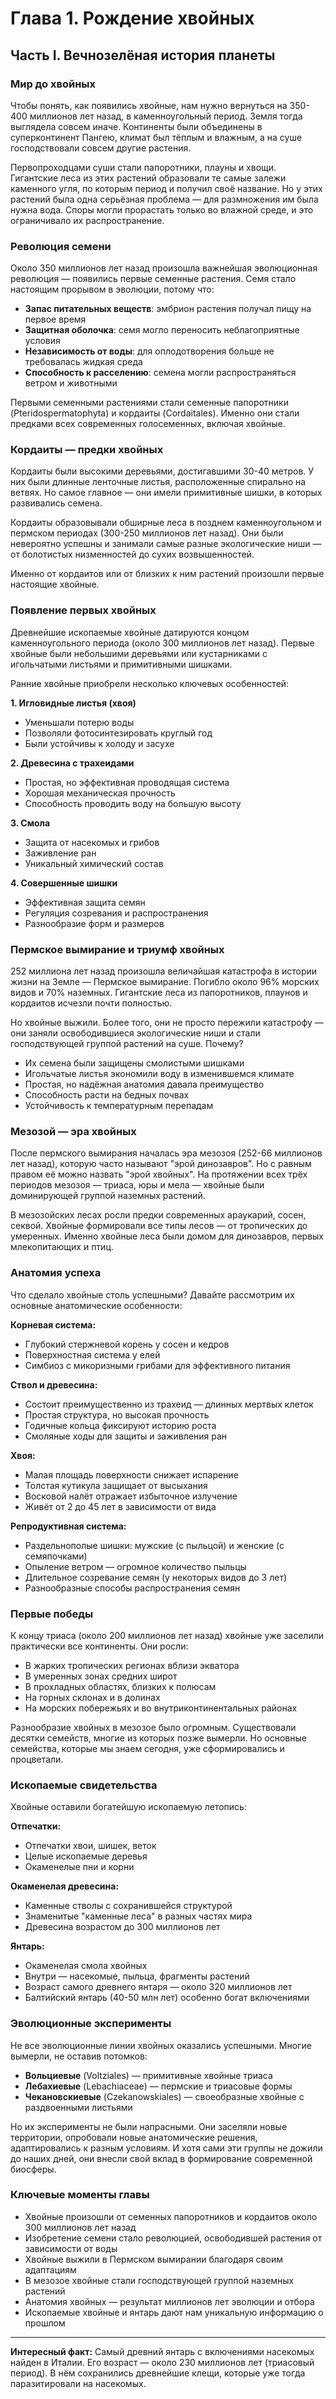 # Глава 1. Рождение хвойных

## Часть I. Вечнозелёная история планеты

### Мир до хвойных

Чтобы понять, как появились хвойные, нам нужно вернуться на 350-400 миллионов лет назад, в каменноугольный период. Земля тогда выглядела совсем иначе. Континенты были объединены в суперконтинент Пангею, климат был тёплым и влажным, а на суше господствовали совсем другие растения.

Первопроходцами суши стали папоротники, плауны и хвощи. Гигантские леса из этих растений образовали те самые залежи каменного угля, по которым период и получил своё название. Но у этих растений была одна серьёзная проблема — для размножения им была нужна вода. Споры могли прорастать только во влажной среде, и это ограничивало их распространение.

### Революция семени

Около 350 миллионов лет назад произошла важнейшая эволюционная революция — появились первые семенные растения. Семя стало настоящим прорывом в эволюции, потому что:

- **Запас питательных веществ**: эмбрион растения получал пищу на первое время
- **Защитная оболочка**: семя могло переносить неблагоприятные условия
- **Независимость от воды**: для оплодотворения больше не требовалась жидкая среда
- **Способность к расселению**: семена могли распространяться ветром и животными

Первыми семенными растениями стали семенные папоротники (Pteridospermatophyta) и кордаиты (Cordaitales). Именно они стали предками всех современных голосеменных, включая хвойные.

### Кордаиты — предки хвойных

Кордаиты были высокими деревьями, достигавшими 30-40 метров. У них были длинные ленточные листья, расположенные спирально на ветвях. Но самое главное — они имели примитивные шишки, в которых развивались семена.

Кордаиты образовывали обширные леса в позднем каменноугольном и пермском периодах (300-250 миллионов лет назад). Они были невероятно успешны и занимали самые разные экологические ниши — от болотистых низменностей до сухих возвышенностей.

Именно от кордаитов или от близких к ним растений произошли первые настоящие хвойные.

### Появление первых хвойных

Древнейшие ископаемые хвойные датируются концом каменноугольного периода (около 300 миллионов лет назад). Первые хвойные были небольшими деревьями или кустарниками с игольчатыми листьями и примитивными шишками.

Ранние хвойные приобрели несколько ключевых особенностей:

**1. Игловидные листья (хвоя)**
- Уменьшали потерю воды
- Позволяли фотосинтезировать круглый год
- Были устойчивы к холоду и засухе

**2. Древесина с трахеидами**
- Простая, но эффективная проводящая система
- Хорошая механическая прочность
- Способность проводить воду на большую высоту

**3. Смола**
- Защита от насекомых и грибов
- Заживление ран
- Уникальный химический состав

**4. Совершенные шишки**
- Эффективная защита семян
- Регуляция созревания и распространения
- Разнообразие форм и размеров

### Пермское вымирание и триумф хвойных

252 миллиона лет назад произошла величайшая катастрофа в истории жизни на Земле — Пермское вымирание. Погибло около 96% морских видов и 70% наземных. Гигантские леса из папоротников, плаунов и кордаитов исчезли почти полностью.

Но хвойные выжили. Более того, они не просто пережили катастрофу — они заняли освободившиеся экологические ниши и стали господствующей группой растений на суше. Почему?

- Их семена были защищены смолистыми шишками
- Игольчатые листья экономили воду в изменившемся климате
- Простая, но надёжная анатомия давала преимущество
- Способность расти на бедных почвах
- Устойчивость к температурным перепадам

### Мезозой — эра хвойных

После пермского вымирания началась эра мезозоя (252-66 миллионов лет назад), которую часто называют "эрой динозавров". Но с равным правом её можно назвать "эрой хвойных". На протяжении всех трёх периодов мезозоя — триаса, юры и мела — хвойные были доминирующей группой наземных растений.

В мезозойских лесах росли предки современных араукарий, сосен, секвой. Хвойные формировали все типы лесов — от тропических до умеренных. Именно хвойные леса были домом для динозавров, первых млекопитающих и птиц.

### Анатомия успеха

Что сделало хвойные столь успешными? Давайте рассмотрим их основные анатомические особенности:

**Корневая система:**
- Глубокий стержневой корень у сосен и кедров
- Поверхностная система у елей
- Симбиоз с микоризными грибами для эффективного питания

**Ствол и древесина:**
- Состоит преимущественно из трахеид — длинных мертвых клеток
- Простая структура, но высокая прочность
- Годичные кольца фиксируют историю роста
- Смоляные ходы для защиты и заживления ран

**Хвоя:**
- Малая площадь поверхности снижает испарение
- Толстая кутикула защищает от высыхания
- Восковой налёт отражает избыточное излучение
- Живёт от 2 до 45 лет в зависимости от вида

**Репродуктивная система:**
- Раздельнополые шишки: мужские (с пыльцой) и женские (с семяпочками)
- Опыление ветром — огромное количество пыльцы
- Длительное созревание семян (у некоторых видов до 3 лет)
- Разнообразные способы распространения семян

### Первые победы

К концу триаса (около 200 миллионов лет назад) хвойные уже заселили практически все континенты. Они росли:

- В жарких тропических регионах вблизи экватора
- В умеренных зонах средних широт
- В прохладных областях, близких к полюсам
- На горных склонах и в долинах
- На морских побережьях и во внутриконтинентальных районах

Разнообразие хвойных в мезозое было огромным. Существовали десятки семейств, многие из которых позже вымерли. Но основные семейства, которые мы знаем сегодня, уже сформировались и процветали.

### Ископаемые свидетельства

Хвойные оставили богатейшую ископаемую летопись:

**Отпечатки:**
- Отпечатки хвои, шишек, веток
- Целые ископаемые деревья
- Окаменелые пни и корни

**Окаменелая древесина:**
- Каменные стволы с сохранившейся структурой
- Знаменитые "каменные леса" в разных частях мира
- Древесина возрастом до 300 миллионов лет

**Янтарь:**
- Окаменелая смола хвойных
- Внутри — насекомые, пыльца, фрагменты растений
- Возраст самого древнего янтаря — около 320 миллионов лет
- Балтийский янтарь (40-50 млн лет) особенно богат включениями

### Эволюционные эксперименты

Не все эволюционные линии хвойных оказались успешными. Многие вымерли, не оставив потомков:

- **Вольциевые** (Voltziales) — примитивные хвойные триаса
- **Лебахиевые** (Lebachiaceae) — пермские и триасовые формы
- **Чекановскиевые** (Czekanowskiales) — своеобразные хвойные с раздвоенными листьями

Но их эксперименты не были напрасными. Они заселяли новые территории, опробовали новые анатомические решения, адаптировались к разным условиям. И хотя сами эти группы не дожили до наших дней, они внесли свой вклад в формирование современной биосферы.

### Ключевые моменты главы

- Хвойные произошли от семенных папоротников и кордаитов около 300 миллионов лет назад
- Изобретение семени стало революцией, освободившей растения от зависимости от воды
- Хвойные выжили в Пермском вымирании благодаря своим адаптациям
- В мезозое хвойные стали господствующей группой наземных растений
- Анатомия хвойных — результат миллионов лет эволюции и отбора
- Ископаемые хвойные и янтарь дают нам уникальную информацию о прошлом

---

**Интересный факт:** Самый древний янтарь с включениями насекомых найден в Италии. Его возраст — около 230 миллионов лет (триасовый период). В нём сохранились древнейшие клещи, которые уже тогда паразитировали на насекомых.
